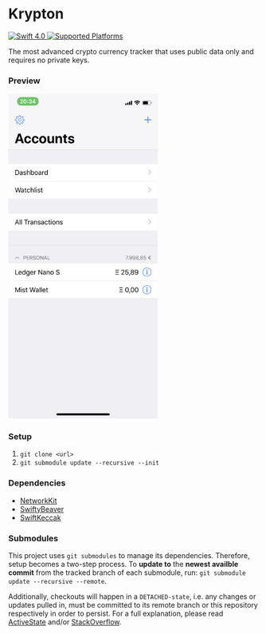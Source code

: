# Krypton
<a href="https://swift.org">
    <img src="http://img.shields.io/badge/swift-4.0-brightgreen.svg" alt="Swift 4.0">
</a>
<a href="https://github.com/niksauer/Krypton">
<img src="https://img.shields.io/badge/platform-ios-lightgrey.svg" alt="Supported Platforms">
</a>

The most advanced crypto currency tracker that uses public data only and requires no private keys.

### Preview
<img src="https://github.com/niksauer/Krypton/blob/master/Docs/PreviewScreenshot.png" width="300">

### Setup 
1. `git clone <url>`
2. `git submodule update --recursive --init`

### Dependencies
- [NetworkKit](https://github.com/niksauer/NetworkKit)
- [SwiftyBeaver](https://github.com/SwiftyBeaver/SwiftyBeaver)
- [SwiftKeccak](https://github.com/uport-project/SwiftKeccak)

### Submodules
This project uses `git submodules` to manage its dependencies. Therefore, setup becomes a two-step process. To **update to** the **newest availble commit** from the tracked branch of each submodule, run: `git submodule update --recursive --remote`.

Additionally, checkouts will happen in a `DETACHED-state`, i.e. any changes or updates pulled in, must be committed to its remote branch or this repository respectively in order to persist. For a full explanation, please read [ActiveState](https://www.activestate.com/blog/2014/05/getting-git-submodule-track-branch) and/or [StackOverflow](https://stackoverflow.com/questions/18770545/why-is-my-git-submodule-head-detached-from-master).
